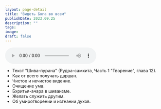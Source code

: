 ```yaml
---
layout: page-detail
title: "Видеть Бога во всем"
publishDate: 2023.09.25
description: ""
tags:
image:
draft: false
---
```


<audio title="2023.09.25 - Видеть Бога во всем.mp3" src="https://filer-api.advayta.org/v1.0/public/files/72791" controls=""></audio>

* Текст "Шива-пурана" (Рудра-самхита, Часть 1 "Творение", глава 12).
* Как от всего получать даршан.
* Чистое и нечистое видение.
* Очищение ума.
* Бхритья-ачара в шиваизме.
* Желать служить другим.
* Об умиротворении и изгнании духов.

  
